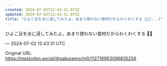 ```yaml
---
created: 2024-07-02T12:43:31.073Z
updated: 2024-07-02T12:43:31.073Z
title: "ひよこ豆を水に浸してみたよ。あまり使わない食材だからわくわくする 🫘🐤[...]"
---
```


<p>ひよこ豆を水に浸してみたよ。あまり使わない食材だからわくわくする 🫘🐤</p>

&mdash; 2024-07-02 12:43:31 UTC

Original URL: https://mastodon.social/@sakuramochi0/112716953096835256
